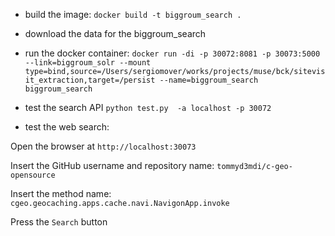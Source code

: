 - build the image:
```docker build -t biggroum_search .```

- download the data for the biggroum_search


- run the docker container:
```docker run -di -p 30072:8081 -p 30073:5000 --link=biggroum_solr --mount type=bind,source=/Users/sergiomover/works/projects/muse/bck/sitevisit_extraction,target=/persist --name=biggroum_search biggroum_search```


- test the search API
```python test.py  -a localhost -p 30072```


- test the web search:

Open the browser at `http://localhost:30073`

Insert the GitHub username and repository name: `tommyd3mdi/c-geo-opensource`

Insert the method name: `cgeo.geocaching.apps.cache.navi.NavigonApp.invoke`

Press the `Search` button

